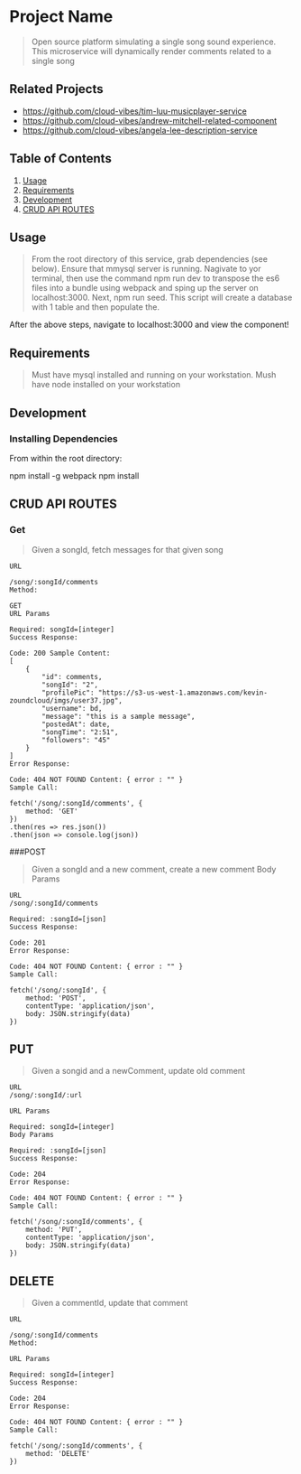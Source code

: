 # Project Name

> Open source platform simulating a single song sound experience. This microservice will dynamically render comments related to a single song 

## Related Projects

  - https://github.com/cloud-vibes/tim-luu-musicplayer-service
  - https://github.com/cloud-vibes/andrew-mitchell-related-component
  - https://github.com/cloud-vibes/angela-lee-description-service

## Table of Contents

1. [Usage](#Usage)
2. [Requirements](#requirements)
3. [Development](#development)
4. [CRUD API ROUTES](#CRUD)

## Usage

>  From the root directory of this service, grab dependencies (see below). Ensure that mmysql server is running. Nagivate to yor terminal, then use the command npm run dev to transpose the es6 files into a bundle using webpack and sping up the server on localhost:3000. Next, npm run seed. This script will create a database with 1 table and then populate the. 

After the above steps, navigate to localhost:3000 and view the component!

## Requirements

> Must have mysql installed and running on your workstation.
> Mush have node installed on your workstation

## Development

### Installing Dependencies

From within the root directory:

npm install -g webpack
npm install

## CRUD API ROUTES

### Get 

> Given a songId, fetch messages for that given song

    URL

    /song/:songId/comments
    Method:

    GET
    URL Params

    Required: songId=[integer]
    Success Response:

    Code: 200 Sample Content:
    [
        {
            "id": comments,
            "songId": "2",
            "profilePic": "https://s3-us-west-1.amazonaws.com/kevin-zoundcloud/imgs/user37.jpg",
            "username": bd,
            "message": "this is a sample message",
            "postedAt": date,
            "songTime": "2:51",
            "followers": "45"
        }
    ]
    Error Response:

    Code: 404 NOT FOUND Content: { error : "" }
    Sample Call:

    fetch('/song/:songId/comments', {
        method: 'GET'
    })
    .then(res => res.json())
    .then(json => console.log(json))

###POST

> Given a songId and a new comment, create a new comment
    Body Params

    URL
    /song/:songId/comments

    Required: :songId=[json]
    Success Response:

    Code: 201
    Error Response:

    Code: 404 NOT FOUND Content: { error : "" }
    Sample Call:

    fetch('/song/:songId', {
        method: 'POST',
        contentType: 'application/json',
        body: JSON.stringify(data)
    })

## PUT
  
> Given a songid and a newComment, update old comment
    
    URL
    /song/:songId/:url
    
    URL Params

    Required: songId=[integer]
    Body Params

    Required: :songId=[json]
    Success Response:

    Code: 204
    Error Response:

    Code: 404 NOT FOUND Content: { error : "" }
    Sample Call:

    fetch('/song/:songId/comments', {
        method: 'PUT',
        contentType: 'application/json',
        body: JSON.stringify(data)
    })

## DELETE
 
> Given a commentId, update that comment

    URL

    /song/:songId/comments
    Method:

    URL Params

    Required: songId=[integer]
    Success Response:

    Code: 204
    Error Response:

    Code: 404 NOT FOUND Content: { error : "" }
    Sample Call:

    fetch('/song/:songId/comments', {
        method: 'DELETE'
    })